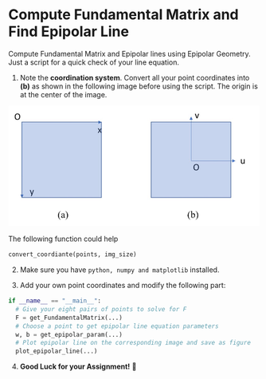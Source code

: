 # Compute Fundamental Matrix and Find Epipolar Line
Compute Fundamental Matrix and Epipolar lines using Epipolar Geometry. Just a script for a quick check of your line equation.

1. Note the **coordination system**. 
Convert all your point coordinates into **(b)** as shown in the following image before using the script. The origin is at the center of the image.

![Image of coordinate system](https://github.com/QinZihao00/Fundamental-Matrix-and-Epipolar-Line/blob/master/Coordinate%20System.jpg)

The following function could help
```python
convert_coordiante(points, img_size)
```

2. Make sure you have `python, numpy and matplotlib` installed. 

3. Add your own point coordinates and modify the following part:
```python
if __name__ == "__main__":
  # Give your eight pairs of points to solve for F
  F = get_FundamentalMatrix(...)
  # Choose a point to get epipolar line equation parameters
  w, b = get_epipolar_param(...)
  # Plot epipolar line on the corresponding image and save as figure
  plot_epipolar_line(...)
```

4. **Good Luck for your Assignment!** :grimacing:
